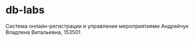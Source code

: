 # db-labs
Система онлайн-регистрации и управления мероприятиями
Андрейчук Владлена Витальевна, 153501
